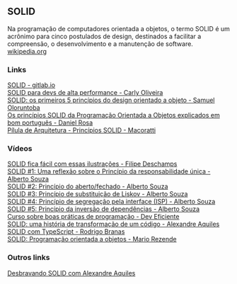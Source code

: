 ## SOLID

Na programação de computadores orientada a objetos, o termo SOLID é um acrônimo para cinco postulados de design, destinados a facilitar a compreensão, o desenvolvimento e a manutenção de software. [wikipedia.org](https://pt.wikipedia.org/wiki/SOLID)

### Links
[SOLID - gitlab.io](https://ajuda.gitlab.io/guia-rapido/arquitetura/design-patterns/solid/introducao/)\
[SOLID para devs de alta performance - Carly Oliveira](https://www.zup.com.br/blog/solid-devs-de-alta-performance)\
[SOLID: os primeiros 5 princípios do design orientado a objeto - Samuel Oloruntoba](https://www.digitalocean.com/community/conceptual-articles/s-o-l-i-d-the-first-five-principles-of-object-oriented-design-pt)\
[Os princípios SOLID da Programação Orientada a Objetos explicados em bom português - Daniel Rosa](https://www.freecodecamp.org/portuguese/news/os-principios-solid-da-programacao-orientada-a-objetos-explicados-em-bom-portugues/)\
[Pílula de Arquitetura - Princípios SOLID - Macoratti](https://www.macoratti.net/11/05/pa_solid.htm)

### Vídeos
[SOLID fica fácil com essas ilustrações - Filipe Deschamps](https://www.youtube.com/watch?v=6SfrO3D4dHM)\
[SOLID #1: Uma reflexão sobre o Princípio da responsabilidade única - Alberto Souza](https://www.youtube.com/watch?v=GGe0o_v5vjM)\
[SOLID #2: Princípio do aberto/fechado - Alberto Souza](https://www.youtube.com/watch?v=DU_O5oqMixc)\
[SOLID #3: Princípio de substituição de Liskov - Alberto Souza](https://www.youtube.com/watch?v=MiV_tI3fNPQ)\
[SOLID #4: Princípio de segregação pela interface (ISP) - Alberto Souza](https://www.youtube.com/watch?v=0Jv31svi0qA)\
[SOLID #5: Princípio da inversão de dependências - Alberto Souza](https://www.youtube.com/watch?v=EDb3rs1wnOw)\
[Curso sobre boas práticas de programação - Dev Eficiente](https://www.youtube.com/playlist?list=PLVHlvMRWE0Y4APZiLYyUyWOyMKm1H9zwm)\
[SOLID: uma história de transformação de um código - Alexandre Aquiles](https://www.youtube.com/watch?v=IYZM2GtpIcs)\
[SOLID com TypeScript - Rodrigo Branas](https://www.youtube.com/watch?v=899Qa6sQcRc)\
[SOLID: Programação orientada a objetos - Mario Rezende](https://www.youtube.com/watch?v=rnWPWU7XKeg)

### Outros links
[Desbravando SOLID com Alexandre Aquiles](https://www.zup.com.br/zupcast/55-desbravando-solid)
